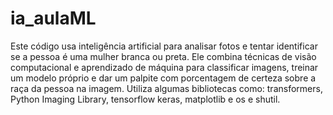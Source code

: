 # ia_aulaML
Este código usa inteligência artificial para analisar fotos e tentar identificar se a pessoa é uma mulher branca ou preta. Ele combina técnicas de visão computacional e aprendizado de máquina para classificar imagens, treinar um modelo próprio e dar um palpite com porcentagem de certeza sobre a raça da pessoa na imagem.
Utiliza algumas bibliotecas como: transformers, Python Imaging Library, tensorflow keras, matplotlib e os e shutil.
